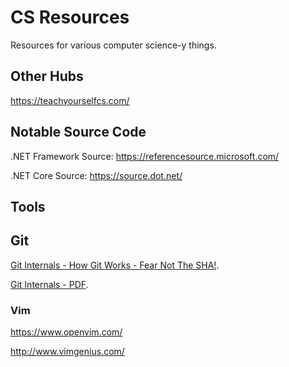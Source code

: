 # CS Resources
Resources for various computer science-y things.

## Other Hubs
https://teachyourselfcs.com/

## Notable Source Code
.NET Framework Source: https://referencesource.microsoft.com/

.NET Core Source: https://source.dot.net/

## Tools
## Git
[Git Internals - How Git Works - Fear Not The SHA!](https://www.youtube.com/watch?v=P6jD966jzlk).

[Git Internals - PDF](https://github.com/pluralsight/git-internals-pdf).

### Vim
https://www.openvim.com/

http://www.vimgenius.com/
